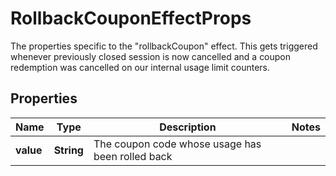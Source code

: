 

# RollbackCouponEffectProps

The properties specific to the \"rollbackCoupon\" effect. This gets triggered whenever previously closed session is now cancelled and a coupon redemption was cancelled on our internal usage limit counters.
## Properties

Name | Type | Description | Notes
------------ | ------------- | ------------- | -------------
**value** | **String** | The coupon code whose usage has been rolled back | 



